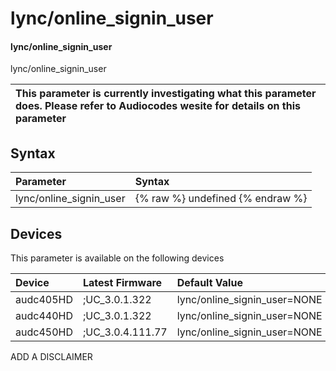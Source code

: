 ﻿---
description: lync/online_signin_user
search: false
---

# lync/online_signin_user

#### lync/online_signin_user

lync/online_signin_user


| This parameter is currently investigating what this parameter does. Please refer to Audiocodes wesite for details on this parameter | 
| :--- |

## Syntax
| Parameter | Syntax |
| :--- | :--- |
|lync/online_signin_user | {% raw %} undefined {% endraw %}|

## Devices
This parameter is available on the following devices

| Device | Latest Firmware | Default Value |
|:---|:---|:---|
| audc405HD | ;UC_3.0.1.322 | lync/online_signin_user=NONE 
| audc440HD | ;UC_3.0.1.322 | lync/online_signin_user=NONE 
| audc450HD | ;UC_3.0.4.111.77 | lync/online_signin_user=NONE 

ADD A DISCLAIMER
